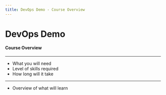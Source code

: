 ```yaml
---
title: DevOps Demo - Course Overview
---
```


<!-- .slide: id="title-slide" -->

# DevOps Demo

#### Course Overview

---

* What you will need
* Level of skills required
* How long will it take

---

* Overview of what will learn
